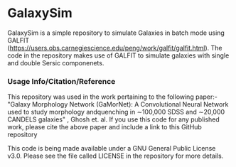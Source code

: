 # GalaxySim

GalaxySim is a simple repository to simulate Galaxies in batch mode using GALFIT (https://users.obs.carnegiescience.edu/peng/work/galfit/galfit.html). The code in the repository makes use of GALFIT to simulate galaxies with single and double Sersic componenets. 

### Usage Info/Citation/Reference
This repository was used in the work pertaining to the following paper:-
"Galaxy Morphology Network (GaMorNet):  A Convolutional Neural Network used to study morphology andquenching in ∼100,000 SDSS and ∼20,000 CANDELS galaxies" , Ghosh et. al.
If you use this code for any published work, please cite the above paper and include a link to this GitHub repository

This code is being made available under a GNU General Public License v3.0. Please see the file called LICENSE in the repository for more details.


